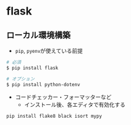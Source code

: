 # flask

## ローカル環境構築
- `pip`, `pyenv`が使えている前提

```sh
# 必須
$ pip install flask

# オプション
$ pip install python-dotenv
```

- コードチェッカー・フォーマッターなど
  - インストール後、各エディタで有効化する
```sh
pip install flake8 black isort mypy
```
